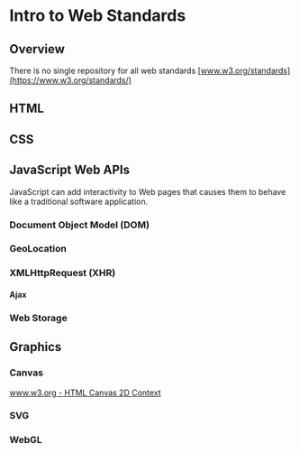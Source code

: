 # Intro to Web Standards

## Overview
There is no single repository for all web standards
[www.w3.org/standards](https://www.w3.org/standards/)

## HTML

## CSS

## JavaScript Web APIs
JavaScript can add interactivity to Web pages that causes them to behave like a traditional software application.
### Document Object Model (DOM)
### GeoLocation
### XMLHttpRequest (XHR)
#### Ajax
### Web Storage



## Graphics
### Canvas
[www.w3.org - HTML Canvas 2D Context](https://www.w3.org/TR/2015/REC-2dcontext-20151119/)
### SVG
### WebGL

